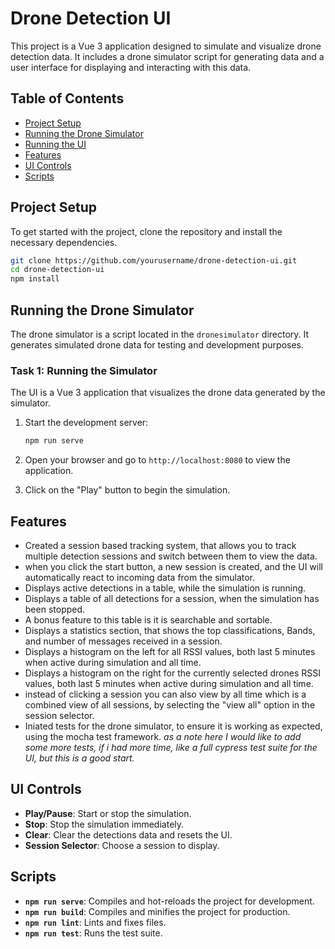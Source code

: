 # Drone Detection UI

This project is a Vue 3 application designed to simulate and visualize drone detection data. It includes a drone simulator script for generating data and a user interface for displaying and interacting with this data.

## Table of Contents

- [Project Setup](#project-setup)
- [Running the Drone Simulator](#running-the-drone-simulator)
- [Running the UI](#running-the-ui)
- [Features](#features)
- [UI Controls](#ui-controls)
- [Scripts](#scripts)

## Project Setup

To get started with the project, clone the repository and install the necessary dependencies.

```bash
git clone https://github.com/yourusername/drone-detection-ui.git
cd drone-detection-ui
npm install
```

## Running the Drone Simulator

The drone simulator is a script located in the `dronesimulator` directory. It generates simulated drone data for testing and development purposes.

### Task 1: Running the Simulator

The UI is a Vue 3 application that visualizes the drone data generated by the simulator.

1. Start the development server:

   ```bash
   npm run serve
   ```

2. Open your browser and go to `http://localhost:8080` to view the application.

3. Click on the "Play" button to begin the simulation.

## Features

- Created a session based tracking system, that allows you to track multiple detection sessions and switch between them to view the data.
- when you click the start button, a new session is created, and the UI will automatically react to incoming data from the simulator.
- Displays active detections in a table, while the simulation is running.
- Displays a table of all detections for a session, when the simulation has been stopped.
- A bonus feature to this table is it is searchable and sortable.
- Displays a statistics section, that shows the top classifications, Bands, and number of messages received in a session.
- Displays a histogram on the left for all RSSI values, both last 5 minutes when active during simulation and all time.
- Displays a histogram on the right for the currently selected drones RSSI values, both last 5 minutes when active during simulation and all time.
- instead of clicking a session you can also view by all time which is a combined view of all sessions, by selecting the "view all" option in the session selector.
- Iniated tests for the drone simulator, to ensure it is working as expected, using the mocha test framework. *as a note here I would like to add some more tests, if i had more time, like a full cypress test suite for the UI, but this is a good start.*
## UI Controls

- **Play/Pause**: Start or stop the simulation.
- **Stop**: Stop the simulation immediately.
- **Clear**: Clear the detections data and resets the UI.
- **Session Selector**: Choose a session to display.

## Scripts

- **`npm run serve`**: Compiles and hot-reloads the project for development.
- **`npm run build`**: Compiles and minifies the project for production.
- **`npm run lint`**: Lints and fixes files.
- **`npm run test`**: Runs the test suite.

